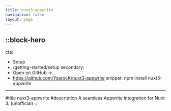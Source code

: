 ```yaml
---
title: nuxt3-appwrite
navigation: false
layout: page
---
```


::block-hero
---
cta:
  - Setup
  - /getting-started/setup
secondary:
  - Open on GitHub →
  - https://github.com/YsarocK/nuxt3-appwrite
snippet: npm install nuxt3-appwrite
---

#title
nuxt3-appwrite
#description
A seamless Appwrite integration for Nuxt 3. (unofficial)
::
